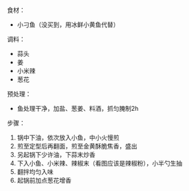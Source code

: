 
食材：
* 小刁鱼（没买到，用冰鲜小黄鱼代替）
  
调料：
* 蒜头
* 姜
* 小米辣
* 葱花

预处理：
* 鱼处理干净，加盐、葱姜、料酒，抓匀腌制2h

步骤：
1. 锅中下油，依次放入小鱼，中小火慢煎
2. 煎至定型后再翻面，煎至金黄酥脆焦香，盛出
3. 另起锅下少许油，下蒜末炒香
4. 下入小鱼、小米辣、辣椒末（看图应该是辣椒粉），小半勺生抽
5. 翻拌均匀入味
6. 起锅前加点葱花增香
